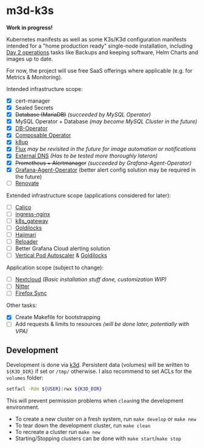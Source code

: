# m3d-k3s

**Work in progress!**

Kubernetes manifests as well as some K3s/K3d configuration manifests intended for a "home production ready" single-node installation, including [Day 2 operations](https://codilime.com/blog/day-0-day-1-day-2-the-software-lifecycle-in-the-cloud-age/) tasks like Backups and keeping software, Helm Charts and images up to date.

For now, the project will use free SaaS offerings where applicable (e.g. for Metrics & Monitoring).

Intended infrastructure scope:

- [x] cert-manager
- [x] Sealed Secrets
- [x] ~~Database (MariaDB)~~ _(succeeded by MySQL Operator)_
- [x] MySQL Operator + Database _(may become MySQL Cluster in the future)_
- [x] [DB-Operator](https://github.com/kloeckner-i/db-operator)
- [x] [Composable Operator](https://github.com/composable-operator/composable)
- [x] [k8up](https://github.com/k8up-io/k8up)
- [x] [Flux](https://fluxcd.io/) _may be revisited in the future for image automation or notifications_
- [x] [External DNS](https://github.com/kubernetes-sigs/external-dns) _(Has to be tested more thoroughly lateron)_
- [x] ~~Prometheus + Alertmanager~~ _(succeeded by Grafana-Agent-Operator)_
- [x] [Grafana-Agent-Operator](https://grafana.com/docs/grafana-cloud/kubernetes-monitoring/) (better alert config solution may be required in the future)
- [ ] [Renovate](https://docs.renovatebot.com/)

Extended infrastructure scope (applications considered for later):

- [ ] [Calico](https://www.tigera.io/project-calico/)
- [ ] [ingress-nginx](https://kubernetes.github.io/ingress-nginx/)
- [ ] [k8s_gateway](https://github.com/ori-edge/k8s_gateway)
- [ ] [Goldilocks](https://goldilocks.docs.fairwinds.com/)
- [ ] [Hajimari](https://github.com/toboshii/hajimari)
- [ ] [Reloader](https://github.com/stakater/Reloader)
- [ ] Better Grafana Cloud alerting solution
- [ ] [Vertical Pod Autoscaler](https://github.com/kubernetes/autoscaler/tree/master/vertical-pod-autoscaler) & [Goldilocks](https://goldilocks.docs.fairwinds.com/#how-can-this-help-with-my-resource-settings)

Application scope (subject to change):

- [ ] [Nextcloud](https://nextcloud.com/) _(Basic installation stuff done, customization WIP)_
- [ ] [Nitter](https://github.com/zedeus/nitter)
- [ ] [Firefox Sync](https://github.com/mozilla/fxa/)

Other tasks:

- [x] Create Makefile for bootstrapping
- [ ] Add requests & limits to resources _(will be done later, potentially with VPA)_

## Development

Development is done via [k3d](https://k3d.io/). Persistent data (volumes) will be written to `${K3D_DIR}` if set or `/tmp/` otherwise. I also recommend to set ACLs for the `volumes` folder:

```bash
setfacl -Rdm ${USER}:rwx ${K3D_DIR}
```

This will prevent permission problems when `clean`ing the development environment.

- To create a new cluster on a fresh system, run `make develop` or `make new`
- To tear down the development cluster, run `make clean`
- To recreate a cluster run `make new`
- Starting/Stopping clusters can be done with `make start`/`make stop`
